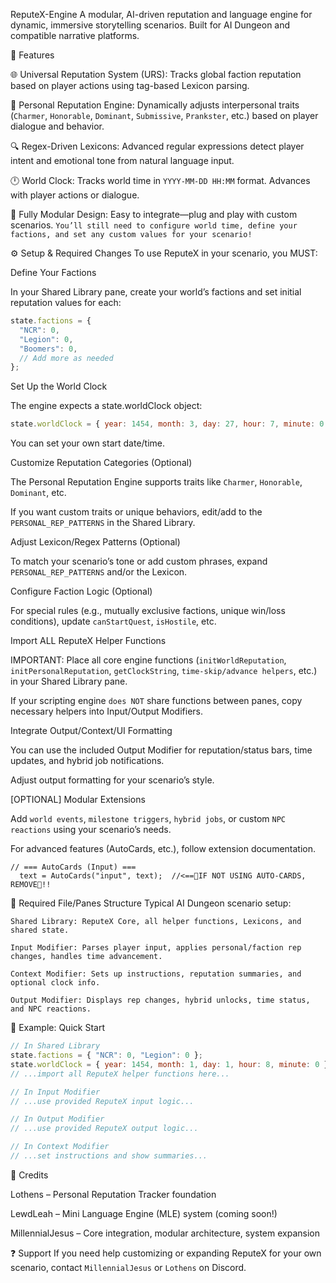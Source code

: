 ReputeX-Engine
A modular, AI-driven reputation and language engine for dynamic, immersive storytelling scenarios. Built for AI Dungeon and compatible narrative platforms.

🚀 Features

🌐 Universal Reputation System (URS):
Tracks global faction reputation based on player actions using tag-based Lexicon parsing.

🧍 Personal Reputation Engine:
Dynamically adjusts interpersonal traits (`Charmer`, `Honorable`, `Dominant`, `Submissive`, `Prankster`, etc.) based on player dialogue and behavior.

🔍 Regex-Driven Lexicons:
Advanced regular expressions detect player intent and emotional tone from natural language input.

🕛 World Clock:
Tracks world time in `YYYY-MM-DD HH:MM` format. Advances with player actions or dialogue.

🧩 Fully Modular Design:
Easy to integrate—plug and play with custom scenarios.
`You’ll still need to configure world time, define your factions, and set any custom values for your scenario!`

⚙️ Setup & Required Changes
To use ReputeX in your scenario, you MUST:

Define Your Factions

In your Shared Library pane, create your world’s factions and set initial reputation values for each:
``` js
state.factions = {
  "NCR": 0,
  "Legion": 0,
  "Boomers": 0,
  // Add more as needed
};
```
Set Up the World Clock

The engine expects a state.worldClock object:
``` js
state.worldClock = { year: 1454, month: 3, day: 27, hour: 7, minute: 0 };
```
You can set your own start date/time.

Customize Reputation Categories (Optional)

The Personal Reputation Engine supports traits like `Charmer`, `Honorable`, `Dominant`, etc.

If you want custom traits or unique behaviors, edit/add to the `PERSONAL_REP_PATTERNS` in the Shared Library.

Adjust Lexicon/Regex Patterns (Optional)

To match your scenario’s tone or add custom phrases, expand `PERSONAL_REP_PATTERNS` and/or the Lexicon.

Configure Faction Logic (Optional)

For special rules (e.g., mutually exclusive factions, unique win/loss conditions), update `canStartQuest`, `isHostile`, etc.

Import ALL ReputeX Helper Functions

IMPORTANT:
Place all core engine functions (`initWorldReputation`, `initPersonalReputation`, `getClockString`, `time-skip/advance helpers`, etc.) in your Shared Library pane.

If your scripting engine `does NOT` share functions between panes, copy necessary helpers into Input/Output Modifiers.

Integrate Output/Context/UI Formatting

You can use the included Output Modifier for reputation/status bars, time updates, and hybrid job notifications.

Adjust output formatting for your scenario’s style.

[OPTIONAL] Modular Extensions

Add `world events`, `milestone triggers`, `hybrid jobs`, or custom `NPC reactions` using your scenario’s needs.

For advanced features (AutoCards, etc.), follow extension documentation.
```
// === AutoCards (Input) ===
  text = AutoCards("input", text);  //<==🚨IF NOT USING AUTO-CARDS, REMOVE🚨!!
```
🔄 Required File/Panes Structure
Typical AI Dungeon scenario setup:

`Shared Library:
ReputeX Core, all helper functions, Lexicons, and shared state.`

`Input Modifier:
Parses player input, applies personal/faction rep changes, handles time advancement.`

`Context Modifier:
Sets up instructions, reputation summaries, and optional clock info.`

`Output Modifier:
Displays rep changes, hybrid unlocks, time status, and NPC reactions.`

🧩 Example: Quick Start
``` js
// In Shared Library
state.factions = { "NCR": 0, "Legion": 0 };
state.worldClock = { year: 1454, month: 1, day: 1, hour: 8, minute: 0 };
// ...import all ReputeX helper functions here...

// In Input Modifier
// ...use provided ReputeX input logic...

// In Output Modifier
// ...use provided ReputeX output logic...

// In Context Modifier
// ...set instructions and show summaries...
```
🙌 Credits

Lothens – Personal Reputation Tracker foundation

LewdLeah – Mini Language Engine (MLE) system (coming soon!)

MillennialJesus – Core integration, modular architecture, system expansion

❓ Support
If you need help customizing or expanding ReputeX for your own scenario, contact `MillennialJesus` or `Lothens` on Discord.



